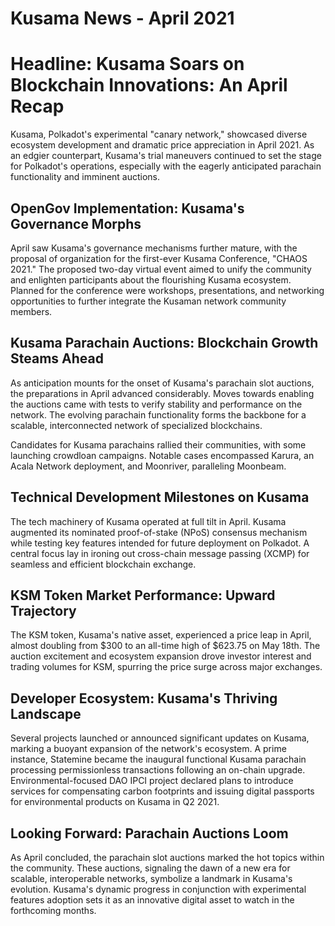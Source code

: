 # Kusama News - April 2021

# Headline: Kusama Soars on Blockchain Innovations: An April Recap

Kusama, Polkadot's experimental "canary network," showcased diverse ecosystem
development and dramatic price appreciation in April 2021. As an edgier
counterpart, Kusama's trial maneuvers continued to set the stage for Polkadot's
operations, especially with the eagerly anticipated parachain functionality and
imminent auctions.

## OpenGov Implementation: Kusama's Governance Morphs

April saw Kusama's governance mechanisms further mature, with the proposal of
organization for the first-ever Kusama Conference, "CHAOS 2021." The proposed
two-day virtual event aimed to unify the community and enlighten participants
about the flourishing Kusama ecosystem. Planned for the conference were
workshops, presentations, and networking opportunities to further integrate the
Kusaman network community members.

## Kusama Parachain Auctions: Blockchain Growth Steams Ahead

As anticipation mounts for the onset of Kusama's parachain slot auctions, the
preparations in April advanced considerably. Moves towards enabling the auctions
came with tests to verify stability and performance on the network. The evolving
parachain functionality forms the backbone for a scalable, interconnected
network of specialized blockchains.

Candidates for Kusama parachains rallied their communities, with some launching
crowdloan campaigns. Notable cases encompassed Karura, an Acala Network
deployment, and Moonriver, paralleling Moonbeam.

## Technical Development Milestones on Kusama

The tech machinery of Kusama operated at full tilt in April. Kusama augmented
its nominated proof-of-stake (NPoS) consensus mechanism while testing key
features intended for future deployment on Polkadot. A central focus lay in
ironing out cross-chain message passing (XCMP) for seamless and efficient
blockchain exchange.

## KSM Token Market Performance: Upward Trajectory

The KSM token, Kusama's native asset, experienced a price leap in April, almost
doubling from $300 to an all-time high of $623.75 on May 18th. The auction
excitement and ecosystem expansion drove investor interest and trading volumes
for KSM, spurring the price surge across major exchanges.

## Developer Ecosystem: Kusama's Thriving Landscape

Several projects launched or announced significant updates on Kusama, marking a
buoyant expansion of the network's ecosystem. A prime instance, Statemine became
the inaugural functional Kusama parachain processing permissionless transactions
following an on-chain upgrade. Environmental-focused DAO IPCI project declared
plans to introduce services for compensating carbon footprints and issuing
digital passports for environmental products on Kusama in Q2 2021.

## Looking Forward: Parachain Auctions Loom

As April concluded, the parachain slot auctions marked the hot topics within the
community. These auctions, signaling the dawn of a new era for scalable,
interoperable networks, symbolize a landmark in Kusama's evolution. Kusama's
dynamic progress in conjunction with experimental features adoption sets it as
an innovative digital asset to watch in the forthcoming months.

